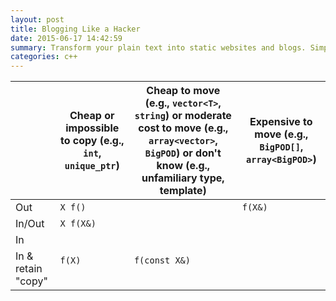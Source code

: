 ```yaml
---
layout: post
title: Blogging Like a Hacker
date: 2015-06-17 14:42:59
summary: Transform your plain text into static websites and blogs. Simple, static, and blog-aware.
categories: c++
---
```



<table class="advanced">
<thead>
  <tr>
    <th></th>
    <th class="f4">Cheap or impossible to copy (e.g., <code>int</code>, <code>unique_ptr</code>)</th>
    <th class="f4">Cheap to move (e.g., <code>vector&ltT&gt</code>, <code>string</code>) or moderate cost to move (e.g., <code>array&ltvector&gt</code>, <code>BigPOD</code>) or don't know (e.g., unfamiliary type, template)</th>
    <th class="f4">Expensive to move (e.g., <code>BigPOD[]</code>, <code>array&ltBigPOD&gt</code>)</th>
  </tr>
</thead>
<tbody>
  <tr>
    <td>Out</td>
    <td colspan="2" class="center"><code>X f()</code></td>
    <td class="center"><code>f(X&)</code></td>
  </tr>
  <tr>
    <td>In/Out</td>
    <td colspan="3" class="center"><code>X f(X&)</code></td>
  </tr>
  <tr>
    <td>In</td>
    <td rowspan="2" class="center vertical-align-center"><code>f(X)</code></td>
    <td rowspan="2" colspan="2" class="center vertical-align-center"><code>f(const X&)</code></td>
  </tr>
  <tr>
    <td>In & retain "copy"</td>
  </tr>
</tbody>
</table>
